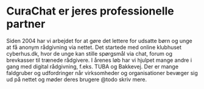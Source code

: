 # CuraChat er jeres professionelle partner

Siden 2004 har vi arbejdet for at gøre det lettere for udsatte børn og unge at få anonym rådgivning via nettet. Det startede med online klubhuset cyberhus.dk, hvor de unge kan stille spørgsmål via chat, forum og brevkasser til trænede rådgivere.
I årenes løb har vi hjulpet mange andre i gang med digital rådgivning, f.eks. TUBA og Bakkevej.
Der er mange faldgruber og udfordringer når virksomheder og organisationer bevæger sig ud på nettet og møder deres brugere @todo skriv mere.